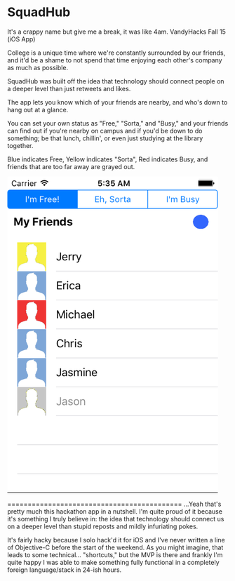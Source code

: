 # SquadHub
It's a crappy name but give me a break, it was like 4am.
VandyHacks Fall 15 (iOS App)

College is a unique time where we're constantly surrounded by our friends, and it'd be
a shame to not spend that time enjoying each other's company as much as possible.

SquadHub was built off the idea that technology should connect people on a deeper level
than just retweets and likes.

The app lets you know which of your friends are nearby, and who's down to hang out at a glance.

You can set your own status as "Free," "Sorta," and "Busy," and your friends can
find out if you're nearby on campus and if you'd be down to do something; be that lunch, chillin', or
even just studying at the library together.

Blue indicates Free, Yellow indicates "Sorta", Red indicates Busy, and friends that are too far away are grayed out.


![alt tag](https://github.com/mllee/squadhub_app/blob/master/screenshot.png)

===========================================
...Yeah that's pretty much this hackathon app in a nutshell. I'm quite proud of it because
it's something I truly believe in: the idea that technology should connect us on a deeper level than
stupid reposts and mildly infuriating pokes.

It's fairly hacky because I solo hack'd it for iOS and I've never written a line of Objective-C before
the start of the weekend. 
As you might imagine, that leads to some technical... "shortcuts," but the MVP is there and  frankly 
I'm quite happy I was able to make something fully functional in a completely foreign language/stack in 24-ish hours.

